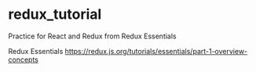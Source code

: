 # redux_tutorial
Practice for React and Redux from Redux Essentials

Redux Essentials
https://redux.js.org/tutorials/essentials/part-1-overview-concepts
